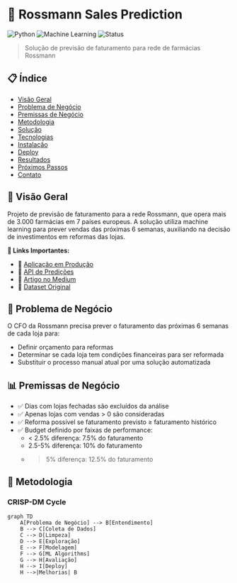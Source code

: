 # 🎯 Rossmann Sales Prediction

![Python](https://img.shields.io/badge/Python-3.10.4-blue.svg)
![Machine Learning](https://img.shields.io/badge/Machine-Learning-orange.svg)
![Status](https://img.shields.io/badge/Status-Production-green.svg)

> Solução de previsão de faturamento para rede de farmácias Rossmann

## 📋 Índice
- [Visão Geral](#-visão-geral)
- [Problema de Negócio](#-problema-de-negócio)
- [Premissas de Negócio](#-premissas-de-negócio)
- [Metodologia](#-metodologia)
- [Solução](#-solução)
- [Tecnologias](#-tecnologias)
- [Instalação](#-instalação)
- [Deploy](#-deploy)
- [Resultados](#-resultados)
- [Próximos Passos](#-próximos-passos)
- [Contato](#-contato)

## 🎯 Visão Geral

Projeto de previsão de faturamento para a rede Rossmann, que opera mais de 3.000 farmácias em 7 países europeus. A solução utiliza machine learning para prever vendas das próximas 6 semanas, auxiliando na decisão de investimentos em reformas das lojas.

**🔗 Links Importantes:**
- 🚀 [Aplicação em Produção](https://web.telegram.org/k/#@RossmannPredictCabicho_bot)
- 🔌 [API de Predições](https://rossman-sales-prediction-telegram-api.onrender.com)
- 📖 [Artigo no Medium](https://medium.com/@your-article)
- 💾 [Dataset Original](https://www.kaggle.com/competitions/rossmann-store-sales)

## 💼 Problema de Negócio

O CFO da Rossmann precisa prever o faturamento das próximas 6 semanas de cada loja para:
- Definir orçamento para reformas
- Determinar se cada loja tem condições financeiras para ser reformada
- Substituir o processo manual atual por uma solução automatizada

## 📊 Premissas de Negócio

- ✅ Dias com lojas fechadas são excluídos da análise
- ✅ Apenas lojas com vendas > 0 são consideradas
- ✅ Reforma possível se faturamento previsto ≥ faturamento histórico
- ✅ Budget definido por faixas de performance:
  - < 2.5% diferença: 7.5% do faturamento
  - 2.5-5% diferença: 10% do faturamento
  - > 5% diferença: 12.5% do faturamento

## 🧠 Metodologia

### CRISP-DM Cycle
```mermaid
graph TD
    A[Problema de Negócio] --> B[Entendimento]
    B --> C[Coleta de Dados]
    C --> D[Limpeza]
    D --> E[Exploração]
    E --> F[Modelagem]
    F --> G[ML Algorithms]
    G --> H[Avaliação]
    H --> I[Deploy]
    H -->|Melhorias| B


